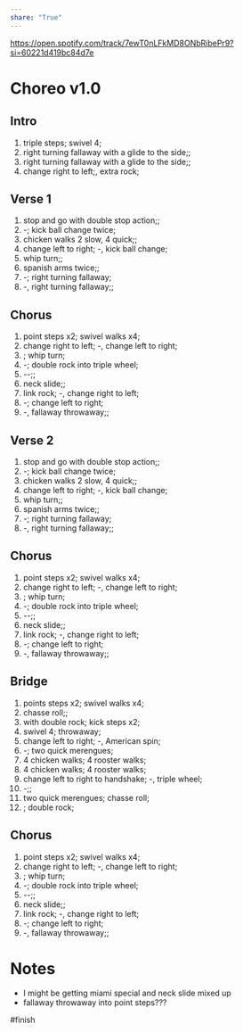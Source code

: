 ```yaml
---  
share: "True"  
---  
```

  
https://open.spotify.com/track/7ewT0nLFkMD8ONbRibePr9?si=60221d419bc84d7e  
# Choreo v1.0  
## Intro  
1. triple steps; swivel 4;  
2. right turning fallaway with a glide to the side;;  
3. right turning fallaway with a glide to the side;;  
5. change right to left;, extra rock;  
## Verse 1  
1. stop and go with double stop action;;  
2. -; kick ball change twice;  
3. chicken walks 2 slow, 4 quick;;   
4. change left to right; -, kick ball change;  
5. whip turn;;  
6. spanish arms twice;;  
7. -; right turning fallaway;  
8. -, right turning fallaway;;  
## Chorus  
1. point steps x2; swivel walks x4;  
2. change right to left; -, change left to right;  
3. ; whip turn;  
4. -; double rock into triple wheel;  
5. --;;  
6. neck slide;;  
7. link rock; -, change right to left;   
8. -; change left to right;  
9. -, fallaway throwaway;;  
## Verse 2  
1. stop and go with double stop action;;  
2. -; kick ball change twice;  
3. chicken walks 2 slow, 4 quick;;   
4. change left to right; -, kick ball change;  
5. whip turn;;  
6. spanish arms twice;;  
7. -; right turning fallaway;  
8. -, right turning fallaway;;  
## Chorus   
1. point steps x2; swivel walks x4;  
2. change right to left; -, change left to right;  
3. ; whip turn;  
4. -; double rock into triple wheel;  
5. --;;  
6. neck slide;;  
7. link rock; -, change right to left;   
8. -; change left to right;  
9. -, fallaway throwaway;;  
## Bridge  
1. points steps x2; swivel walks x4;  
2. chasse roll;;  
3. with double rock; kick steps x2;   
4. swivel 4; throwaway;   
5. change left to right; -, American spin;   
6. -; two quick merengues;   
7. 4 chicken walks; 4 rooster walks;   
8. 4 chicken walks; 4 rooster walks;   
9. change left to right to handshake; -, triple wheel;   
10. -;;   
11. two quick merengues; chasse roll;   
12. ; double rock;   
## Chorus  
1. point steps x2; swivel walks x4;  
2. change right to left; -, change left to right;  
3. ; whip turn;  
4. -; double rock into triple wheel;  
5. --;;  
6. neck slide;;  
7. link rock; -, change right to left;   
8. -; change left to right;  
9. -, fallaway throwaway;;  
  
# Notes  
- I might be getting miami special and neck slide mixed up  
- fallaway throwaway into point steps???  
  
#finish 